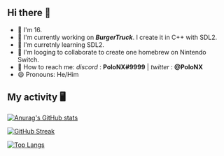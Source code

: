 ## Hi there 👋

- 🍰 I'm 16.
- 🔭 I'm currently working on **_BurgerTruck_**. I create it in C++ with SDL2.
- 🌱 I'm curretnly learning SDL2.
- 👯 I'm looging to collaborate to create one homebrew on Nintendo Switch.
- 📮 How to reach me: _discord_ : **PoloNX#9999** | _twitter_ : **@PoloNX**
- 😄 Pronouns: He/Him


## My activity 🖥️ 

[![Anurag's GitHub stats](https://github-readme-stats.vercel.app/api?username=PoloNX&theme=tokyonight)](https://github.com/anuraghazra/github-readme-stats)  
  
[![GitHub Streak](https://github-readme-streak-stats.herokuapp.com?user=PoloNX&theme=tokyonight&date_format=M%20j%5B%2C%20Y%5D)](https://git.io/streak-stats) 
  
[![Top Langs](https://github-readme-stats.vercel.app/api/top-langs/?username=PoloNX&layout=compact&theme=tokyonight&)](https://github.com/anuraghazra/github-readme-stats)  
